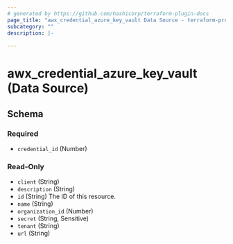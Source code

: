 ```yaml
---
# generated by https://github.com/hashicorp/terraform-plugin-docs
page_title: "awx_credential_azure_key_vault Data Source - terraform-provider-awx"
subcategory: ""
description: |-
  
---
```


# awx_credential_azure_key_vault (Data Source)





<!-- schema generated by tfplugindocs -->
## Schema

### Required

- `credential_id` (Number)

### Read-Only

- `client` (String)
- `description` (String)
- `id` (String) The ID of this resource.
- `name` (String)
- `organization_id` (Number)
- `secret` (String, Sensitive)
- `tenant` (String)
- `url` (String)
